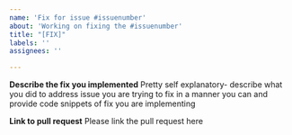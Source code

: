 ```yaml
---
name: 'Fix for issue #issuenumber'
about: 'Working on fixing the #issuenumber'
title: "[FIX]"
labels: ''
assignees: ''

---
```


**Describe the fix you implemented**
Pretty self explanatory- describe what you did to address issue you are trying to fix in a manner you can and provide code snippets of fix you are implementing

**Link to pull request**
Please link the pull request here
